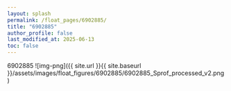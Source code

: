 ```yaml
---
layout: splash
permalink: /float_pages/6902885/
title: "6902885"
author_profile: false
last_modified_at: 2025-06-13
toc: false
---
```

 
6902885
![img-png]({{ site.url }}{{ site.baseurl }}/assets/images/float_figures/6902885/6902885_Sprof_processed_v2.png)